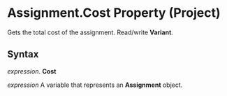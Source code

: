 
# Assignment.Cost Property (Project)

Gets the total cost of the assignment. Read/write  **Variant**.


## Syntax

 _expression_. **Cost**

 _expression_ A variable that represents an **Assignment** object.

